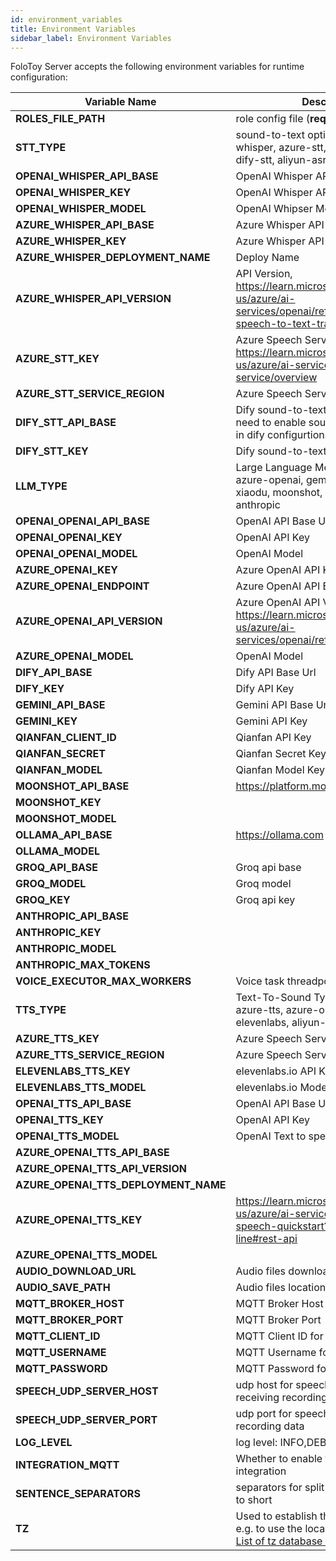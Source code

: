 ```yaml
---
id: environment_variables
title: Environment Variables
sidebar_label: Environment Variables
---
```


FoloToy Server accepts the following environment variables for runtime configuration:

| Variable Name     | Description      | Default Value |
| --------------------------------- | ----------------------------------------------- | ----------------------------- |
| **ROLES_FILE_PATH**| role config file (**required**)        |     roles.json          |
| **STT_TYPE** | sound-to-text options: openai-whisper, azure-stt, azure-whisper, dify-stt, aliyun-asr              |   openai-whisper            |
| **OPENAI_WHISPER_API_BASE** | OpenAI Whisper API Base Url     |    https://api.openai.com/v1           |
| **OPENAI_WHISPER_KEY** |  OpenAI Whisper API Key     |   sk-AAAAAAAAA            |
| **OPENAI_WHISPER_MODEL** | OpenAI Whipser Model   |   whisper-1            |
| **AZURE_WHISPER_API_BASE** |      Azure Whisper API Base Url |           |
| **AZURE_WHISPER_KEY**            |       Azure Whisper API Key       |             |
| **AZURE_WHISPER_DEPLOYMENT_NAME**              |       Deploy Name        |          |
| **AZURE_WHISPER_API_VERSION**  |     API Version,    https://learn.microsoft.com/en-us/azure/ai-services/openai/reference#request-a-speech-to-text-transcription |     2023-09-01-preview     |
| **AZURE_STT_KEY**     |    Azure Speech Services Key, https://learn.microsoft.com/en-us/azure/ai-services/speech-service/overview           |               |
| **AZURE_STT_SERVICE_REGION** |    Azure Speech Services Region          |          |
| **DIFY_STT_API_BASE**  |  Dify sound-to-text API Base Url. You need to enable sound-to-text feature in dify configurtions        | http://192.168.52.164/v1
| **DIFY_STT_KEY**          |  Dify sound-to-text API Key         |     sk-AAAAAAAA      |
| **LLM_TYPE**  |   Large Language Model Type: openai, azure-openai, gemini, dify, qianfan, xiaodu, moonshot, groq, ollama, anthropic  |       openai               |
| **OPENAI_OPENAI_API_BASE**  |  OpenAI API Base Url        | https://api.openai.com/v1
| **OPENAI_OPENAI_KEY**          |  OpenAI API Key         |     sk-AAAAAAAA      |
| **OPENAI_OPENAI_MODEL**          |  OpenAI Model          |     gpt-3.5-turbo      |
| **AZURE_OPENAI_KEY**          |   Azure OpenAI API Key     |               |
| **AZURE_OPENAI_ENDPOINT**  |  Azure OpenAI API Endpoint             |          |
| **AZURE_OPENAI_API_VERSION**     |   Azure OpenAI API Version, https://learn.microsoft.com/en-us/azure/ai-services/openai/reference#completions            |  2023-05-15             |
| **AZURE_OPENAI_MODEL**          |  OpenAI Model          |     gpt-35-turbo      |
| **DIFY_API_BASE**  |  Dify API Base Url        | http://192.168.52.164/v1
| **DIFY_KEY**          |  Dify API Key         |     sk-AAAAAAAA      |
| **GEMINI_API_BASE**  |  Gemini API Base Url        | https://generativelanguage.googleapis.com
| **GEMINI_KEY**          |  Gemini API Key         |     sk-AAAAAAAA      |
| **QIANFAN_CLIENT_ID**  |  Qianfan API Key        | 13rBTgx*****************e03XE
| **QIANFAN_SECRET**          |  Qianfan Secret Key Key         |     zYxtMI***************QLerLgQ2W5e      |
| **QIANFAN_MODEL**          |  Qianfan Model Key         |     yi_34b_chat      |
| **MOONSHOT_API_BASE** | https://platform.moonshot.cn/ | https://api.moonshot.cn/v1 |
| **MOONSHOT_KEY** |  | sk-xxxxx |
| **MOONSHOT_MODEL** |  | moonshot-v1-8k |
| **OLLAMA_API_BASE** | https://ollama.com | http://localhost:11434 |
| **OLLAMA_MODEL** |  | gemma:2b |
| **GROQ_API_BASE** | Groq api base | https://api.groq.com/openai/v1 |
| **GROQ_MODEL** | Groq model | mixtral-8x7b-32768 |
| **GROQ_KEY** | Groq api key |  |
| **ANTHROPIC_API_BASE** |  | https://api.anthropic.com |
| **ANTHROPIC_KEY** |  | sk-ant-api03-xx |
| **ANTHROPIC_MODEL** |  | claude-3-sonnet-20240229 |
| **ANTHROPIC_MAX_TOKENS** |  | 1024  |
| **VOICE_EXECUTOR_MAX_WORKERS**     |   Voice task threadpool max size             | 2 |
| **TTS_TYPE** |      Text-To-Sound Type: openai-tts, azure-tts, azure-openai-tts, elevenlabs, aliyun-tts, edge-tts    |     edge-tts          |
| **AZURE_TTS_KEY** |  Azure Speech Services Key        |               |
| **AZURE_TTS_SERVICE_REGION**      |  Azure Speech Services Region          |          |
| **ELEVENLABS_TTS_KEY** |   elevenlabs.io API Key    |          |
| **ELEVENLABS_TTS_MODEL**     |    elevenlabs.io Model              |       eleven_multilingual_v2   |
| **OPENAI_TTS_API_BASE**|     OpenAI API Base Url |        https://api.openai.com/v1       |
| **OPENAI_TTS_KEY**    |       OpenAI API Key         |   sk-AAAAAA   |
| **OPENAI_TTS_MODEL**    | OpenAI Text to speech model              |   tts-1   |
| **AZURE_OPENAI_TTS_API_BASE**      |  |    https://xxx.openai.azure.com/      |
| **AZURE_OPENAI_TTS_API_VERSION**      |  |    2024-02-15-preview      |
| **AZURE_OPENAI_TTS_DEPLOYMENT_NAME**      |  |    tts      |
| **AZURE_OPENAI_TTS_KEY**      | https://learn.microsoft.com/en-us/azure/ai-services/openai/text-to-speech-quickstart?tabs=command-line#rest-api  |         |
| **AZURE_OPENAI_TTS_MODEL**      |  |   tts-1       |
| **AUDIO_DOWNLOAD_URL**    |  Audio files download base url |       |
| **AUDIO_SAVE_PATH**    |     Audio files location              |     |
| **MQTT_BROKER_HOST**    |    MQTT Broker Host               |     |
| **MQTT_BROKER_PORT**    |   MQTT Broker Port|   1883  |
| **MQTT_CLIENT_ID**    |   MQTT Client ID for server login|     folotoy |
| **MQTT_USERNAME**    |    MQTT Username for server login               |     folotoy  |
| **MQTT_PASSWORD**    |      MQTT Password for server login             |    folotoy |
| **SPEECH_UDP_SERVER_HOST**    |      udp host for speech server for receiving recording data             |      |
| **SPEECH_UDP_SERVER_PORT**    |   udp port for speech server for receiving recording data|     8085|
| **LOG_LEVEL**    |    log level: INFO,DEBUG,WARNING               |   DEBUG   |
| **INTEGRATION_MQTT**    |    Whether to enable the MQTT integration|   false   |
| **SENTENCE_SEPARATORS**    |    separators for split the long sentences to short|   ，！。？,!.?   |
| **TZ**            | Used to establish the local time zone, e.g. to use the local time in logs. See [List of tz database time zones](https://en.wikipedia.org/wiki/List_of_tz_database_time_zones).   |  Asia/Shanghai             |

